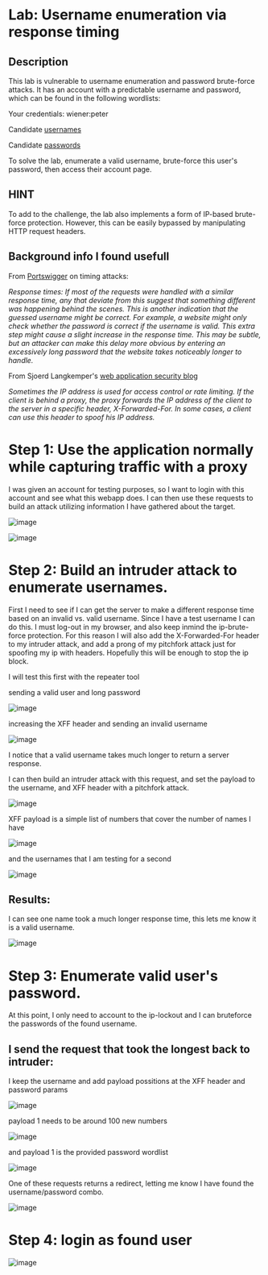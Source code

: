 # Lab: Username enumeration via response timing

## Description 

This lab is vulnerable to username enumeration and password brute-force attacks. It has an account with a predictable username and password, which can be found in the following wordlists:
 
 Your credentials: wiener:peter
 
 Candidate [usernames](https://github.com/hermh4cks/Write-ups/blob/main/Portswigger/2.authentication/usernames)
 
 Candidate [passwords](https://github.com/hermh4cks/Write-ups/blob/main/Portswigger/2.authentication/passwords)

To solve the lab, enumerate a valid username, brute-force this user's password, then access their account page.

## HINT

To add to the challenge, the lab also implements a form of IP-based brute-force protection. However, this can be easily bypassed by manipulating HTTP request headers.

## Background info I found usefull

From [Portswigger](https://portswigger.net/web-security/authentication/password-based) on timing attacks:

*Response times: If most of the requests were handled with a similar response time, any that deviate from this suggest that something different was happening behind the scenes. This is another indication that the guessed username might be correct. For example, a website might only check whether the password is correct if the username is valid. This extra step might cause a slight increase in the response time. This may be subtle, but an attacker can make this delay more obvious by entering an excessively long password that the website takes noticeably longer to handle.*

From Sjoerd Langkemper's [web application security blog](https://www.sjoerdlangkemper.nl/2017/03/01/bypass-ip-block-with-x-forwarded-for-header/)

*Sometimes the IP address is used for access control or rate limiting. If the client is behind a proxy, the proxy forwards the IP address of the client to the server in a specific header, X-Forwarded-For. In some cases, a client can use this header to spoof his IP address.*

# Step 1: Use the application normally while capturing traffic with a proxy

I was given an account for testing purposes, so I want to login with this account and see what this webapp does. I can then use these requests to build an attack utilizing information I have gathered about the target.

![image](https://user-images.githubusercontent.com/83407557/170720249-f055529d-5328-4066-ac5c-9e370ba4553d.png)

![image](https://user-images.githubusercontent.com/83407557/170721058-66a42446-91f4-48c5-a537-4794f549dc17.png)

# Step 2: Build an intruder attack to enumerate usernames.

First I need to see if I can get the server to make a different response time based on an invalid vs. valid username. Since I have a test username I can do this. I must log-out in my browser, and also keep inmind the ip-brute-force protection. For this reason I will also add the X-Forwarded-For header to my intruder attack, and add a prong of my pitchfork attack just for spoofing my ip with headers. Hopefully this will be enough to stop the ip block.

I will test this first with the repeater tool

sending a valid user and long password

![image](https://user-images.githubusercontent.com/83407557/170724247-56431f3e-f3f6-4c69-8042-524314972495.png)


increasing the XFF header and sending an invalid username

![image](https://user-images.githubusercontent.com/83407557/170724897-711aa112-98ed-4b81-b123-169e99a82baf.png)


I notice that a valid username takes much longer to return a server response.

I can then build an intruder attack with this request, and set the payload to the username, and XFF header with a pitchfork attack.

![image](https://user-images.githubusercontent.com/83407557/170725346-86d39262-62c8-4380-8796-34ec8f24a7c6.png)

XFF payload is a simple list of numbers that cover the number of names I have 

![image](https://user-images.githubusercontent.com/83407557/170725617-73c49bd7-a04a-4eef-ac8c-83fa4627577b.png)

and the usernames that I am testing for a second

![image](https://user-images.githubusercontent.com/83407557/170725699-eba91fff-f699-436b-87c6-1181d5624e2c.png)


## Results:

I can see one name took a much longer response time, this lets me know it is a valid username.

![image](https://user-images.githubusercontent.com/83407557/170726150-a0362f74-998e-45c5-bf48-153e64579616.png)


# Step 3: Enumerate valid user's password.

At this point, I only need to account to the ip-lockout and I can bruteforce the passwords of the found username.

## I send the request that took the longest back to intruder:

I keep the username and add payload possitions at the XFF header and password params

![image](https://user-images.githubusercontent.com/83407557/170726593-c1918094-e88b-494f-be67-e914aa3a67bd.png)


payload 1 needs to be around 100 new numbers

![image](https://user-images.githubusercontent.com/83407557/170726784-fe2efcda-d249-4e28-95ca-9b46e37687dc.png)

and payload 1 is the provided password wordlist

![image](https://user-images.githubusercontent.com/83407557/170726988-98422fa9-2166-4089-b25b-b087bc61b716.png)

One of these requests returns a redirect, letting me know I have found the username/password combo.

![image](https://user-images.githubusercontent.com/83407557/170727509-49578a42-09ca-4573-bcad-ba53a5ed2bb6.png)


# Step 4: login as found user


![image](https://user-images.githubusercontent.com/83407557/170727974-f6a0dd57-a8db-4414-a490-a956402666cb.png)



